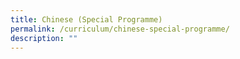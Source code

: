 ```yaml
---
title: Chinese (Special Programme)
permalink: /curriculum/chinese-special-programme/
description: ""
---
```

